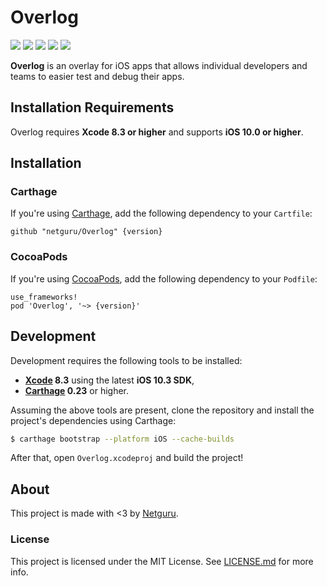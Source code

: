 # Overlog

![](https://www.bitrise.io/app/a30519b090279206/status.svg?token=IqUL6pahZ_BKcwqjzfV0dg&branch=develop)
![](https://img.shields.io/badge/swift-3.1-orange.svg)
![](https://img.shields.io/github/release/netguru/Overlog.svg)
![](https://img.shields.io/badge/carthage-compatible-green.svg)
![](https://img.shields.io/badge/cocoapods-compatible-green.svg)

**Overlog** is an overlay for iOS apps that allows individual developers and teams to easier test and debug their apps.

## Installation Requirements

Overlog requires **Xcode 8.3 or higher** and supports **iOS 10.0 or higher**.

## Installation

### Carthage

If you're using [Carthage](https://github.com/Carthage/Carthage), add the following dependency to your `Cartfile`:

```none
github "netguru/Overlog" {version}
```

### CocoaPods

If you're using [CocoaPods](http://cocoapods.org), add the following dependency to your `Podfile`:

```none
use_frameworks!
pod 'Overlog', '~> {version}'
```

## Development

Development requires the following tools to be installed:

- **[Xcode](https://github.com/KrauseFx/xcode-install) 8.3** using the latest **iOS 10.3 SDK**,
- **[Carthage](https://github.com/Carthage/Carthage) 0.23** or higher.

Assuming the above tools are present, clone the repository and install the project's dependencies using Carthage:

```sh
$ carthage bootstrap --platform iOS --cache-builds
```

After that, open `Overlog.xcodeproj` and build the project!

## About

This project is made with <3 by [Netguru](https://netguru.co).

### License

This project is licensed under the MIT License. See [LICENSE.md](LICENSE.md) for more info.
